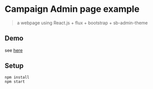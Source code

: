 # Campaign Admin page example

> a webpage using React.js + flux + bootstrap + sb-admin-theme

## Demo

see [here](http://jtg2078.github.io/campaign-admin/)

## Setup

    npm install
    npm start